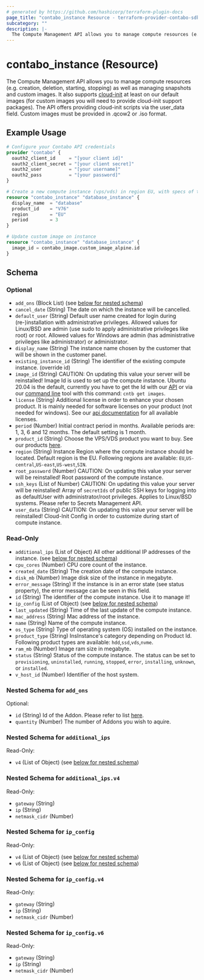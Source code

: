 ```yaml
---
# generated by https://github.com/hashicorp/terraform-plugin-docs
page_title: "contabo_instance Resource - terraform-provider-contabo-sdkv2"
subcategory: ""
description: |-
  The Compute Management API allows you to manage compute resources (e.g. creation, deletion, starting, stopping) as well as managing snapshots and custom images. It also supports cloud-init https://cloud-init.io/ at least on our default images (for custom images you will need to provide cloud-init support packages). The API offers providing cloud-init scripts via the user_data field. Custom images must be provided in .qcow2 or .iso format.
---
```


# contabo_instance (Resource)

The Compute Management API allows you to manage compute resources (e.g. creation, deletion, starting, stopping) as well as managing snapshots and custom images. It also supports [cloud-init](https://cloud-init.io/) at least on our default images (for custom images you will need to provide cloud-init support packages). The API offers providing cloud-init scripts via the user_data field. Custom images must be provided in .qcow2 or .iso format.

## Example Usage

```terraform
# Configure your Contabo API credentials
provider "contabo" {
  oauth2_client_id     = "[your client id]"
  oauth2_client_secret = "[your client secret]"
  oauth2_user          = "[your username]"
  oauth2_pass          = "[your password]"
}

# Create a new compute instance (vps/vds) in region EU, with specs of the V76 product. Also it has a contract period of 3 month
resource "contabo_instance" "database_instance" {
  display_name  = "database"
  product_id    = "V76"
  region        = "EU"
  period        = 3 
}

# Update custom image on instance
resource "contabo_instance" "database_instance" {
  image_id = contabo_image.custom_image_alpine.id
}
```

<!-- schema generated by tfplugindocs -->
## Schema

### Optional

- `add_ons` (Block List) (see [below for nested schema](#nestedblock--add_ons))
- `cancel_date` (String) The date on which the instance will be cancelled.
- `default_user` (String) Default user name created for login during (re-)installation with administrative privileges. Allowed values for Linux/BSD are admin (use sudo to apply administrative privileges like root) or root. Allowed values for Windows are admin (has administrative privileges like administrator) or administrator.
- `display_name` (String) The instance name chosen by the customer that will be shown in the customer panel.
- `existing_instance_id` (String) The identifier of the existing compute instance. (override id)
- `image_id` (String) CAUTION: On updating this value your server will be reinstalled! Image Id is used to set up the compute instance. Ubuntu 20.04 is the default, currently you have to get the Id with our [API](https://api.contabo.com/#tag/Images/operation/retrieveImage) or via our [command line](https://github.com/contabo/cntb) tool with this command: `cntb get images`.
- `license` (String) Additional license in order to enhance your chosen product. It is mainly needed for software licenses on your product (not needed for windows). See our [api documentation](https://api.contabo.com/#tag/Instances/operation/createInstance) for all available licenses.
- `period` (Number) Initial contract period in months. Available periods are: 1, 3, 6 and 12 months. The default setting is 1 month.
- `product_id` (String) Choose the VPS/VDS product you want to buy. See our products [here](https://api.contabo.com/#tag/Instances/operation/createInstance).
- `region` (String) Instance Region where the compute instance should be located. Default region is the EU. Following regions are available: `EU`,`US-central`,`US-east`,`US-west`,`SIN`.
- `root_password` (Number) CAUTION: On updating this value your server will be reinstalled! Root password of the compute instance.
- `ssh_keys` (List of Number) CAUTION: On updating this value your server will be reinstalled! Array of `secretIds` of public SSH keys for logging into as defaultUser with administrator/root privileges. Applies to Linux/BSD systems. Please refer to Secrets Management API.
- `user_data` (String) CAUTION: On updating this value your server will be reinstalled! Cloud-Init Config in order to customize during start of compute instance.

### Read-Only

- `additional_ips` (List of Object) All other additional IP addresses of the instance. (see [below for nested schema](#nestedatt--additional_ips))
- `cpu_cores` (Number) CPU core count of the instance.
- `created_date` (String) The creation date of the compute instance.
- `disk_mb` (Number) Image disk size of the instance in megabyte.
- `error_message` (String) If the instance is in an error state (see status property), the error message can be seen in this field.
- `id` (String) The identifier of the compute instance. Use it to manage it!
- `ip_config` (List of Object) (see [below for nested schema](#nestedatt--ip_config))
- `last_updated` (String) Time of the last update of the compute instance.
- `mac_address` (String) Mac address of the instance.
- `name` (String) Name of the compute instance.
- `os_type` (String) Type of operating system (OS) installed on the instance.
- `product_type` (String) InsInstance's category depending on Product Id. Following product types are available: `hdd`,`ssd`,`vds`,`nvme`.
- `ram_mb` (Number) Image ram size in megabyte.
- `status` (String) Status of the compute instance. The status can be set to `provisioning`, `uninstalled`, `running`, `stopped`, `error`, `installing`, `unknown`, or `installed`.
- `v_host_id` (Number) Identifier of the host system.

<a id="nestedblock--add_ons"></a>
### Nested Schema for `add_ons`

Optional:

- `id` (String) Id of the Addon. Please refer to list [here](https://contabo.com/en/product-list/?show_ids=true).
- `quantity` (Number) The number of Addons you wish to aquire.


<a id="nestedatt--additional_ips"></a>
### Nested Schema for `additional_ips`

Read-Only:

- `v4` (List of Object) (see [below for nested schema](#nestedobjatt--additional_ips--v4))

<a id="nestedobjatt--additional_ips--v4"></a>
### Nested Schema for `additional_ips.v4`

Read-Only:

- `gateway` (String)
- `ip` (String)
- `netmask_cidr` (Number)



<a id="nestedatt--ip_config"></a>
### Nested Schema for `ip_config`

Read-Only:

- `v4` (List of Object) (see [below for nested schema](#nestedobjatt--ip_config--v4))
- `v6` (List of Object) (see [below for nested schema](#nestedobjatt--ip_config--v6))

<a id="nestedobjatt--ip_config--v4"></a>
### Nested Schema for `ip_config.v4`

Read-Only:

- `gateway` (String)
- `ip` (String)
- `netmask_cidr` (Number)


<a id="nestedobjatt--ip_config--v6"></a>
### Nested Schema for `ip_config.v6`

Read-Only:

- `gateway` (String)
- `ip` (String)
- `netmask_cidr` (Number)
